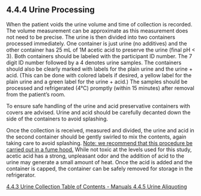 ## 4.4.4 Urine Processing

When the patient voids the urine volume and time of collection is recorded.  The volume measurement can be approximate as this measurement does not need to be precise.   The urine is then divided into two containers processed immediately.  One container is just urine (no additives) and the other container has 25 mL of 1M acetic acid to preserve the urine (final pH < 3).  Both containers should be labeled with the participant ID number.  The 7 digit ID number followed by a 4 denotes urine samples.  The containers should also be clearly marked with labels for the plain urine and the urine + acid. (This can be done with colored labels if desired, a yellow label for the plain urine and a green label for the urine + acid.)   The samples should be processed and refrigerated (4°C) promptly (within 15 minutes) after removal from the patient’s room.

To ensure safe handling of the urine and acid preservative containers with covers are advised.  Urine and acid should be carefully decanted down the side of the containers to avoid splashing.

Once the collection is received, measured and divided, the urine and acid in the second container should be gently swirled to mix the contents, again taking care to avoid splashing.  <u>Note:  we recommend that this procedure be carried out in a fume hood.</u>  While not toxic at the levels used for this study, acetic acid has a strong, unpleasant odor and the addition of acid to the urine may generate a small amount of heat.  Once the acid is added and the container is capped, the container can be safely removed for storage in the refrigerator.


<div class="center">
<div class="btn-group">
  <a href=":pages_path:/manuals/blood-collection-processing/4-04-03-urine-collection.md" class="btn btn-default">
    <span class="glyphicon glyphicon-chevron-left"></span>
    4.4.3 Urine Collection
  </a>

  <a href=":pages_path:/manuals/manual-toc.md" class="btn btn-default">
    <span class="glyphicon glyphicon-chevron-up"></span>
    Table of Contents - Manuals
  </a>

  <a href=":pages_path:/manuals/blood-collection-processing/4-04-05-aliquoting.md" class="btn btn-success">
    4.4.5 Urine Aliquoting
    <span class="glyphicon glyphicon-chevron-right"></span>
  </a>
</div>
</div>
